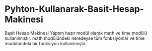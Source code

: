 # Pyhton-Kullanarak-Basit-Hesap-Makinesi
Basit Hesap Makinesi Yaptım
hazır modül olarak math ve time modülü kullanılmıştır.
math modülündeki neredeyse tüm fonksiyonlar ve time modülündeki bir fonksiyon kullanılmıştır.
